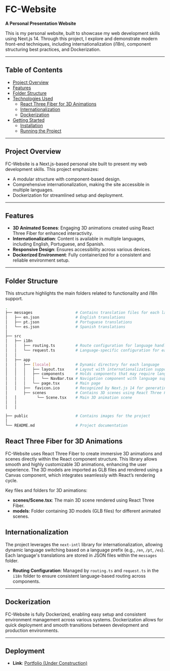 # FC-Website

**A Personal Presentation Website**

This is my personal website, built to showcase my web development skills using Next.js 14. Through this project, I explore and demonstrate modern front-end techniques, including internationalization (i18n), component structuring best practices, and Dockerization.

---

## Table of Contents
- [Project Overview](#project-overview)
- [Features](#features)
- [Folder Structure](#folder-structure)
- [Technologies Used](#technologies-used)
  - [React Three Fiber for 3D Animations](#react-three-fiber-for-3d-animations)
  - [Internationalization](#internationalization)
  - [Dockerization](#dockerization)
- [Getting Started](#getting-started)
  - [Installation](#installation)
  - [Running the Project](#running-the-project)

---

## Project Overview

FC-Website is a Next.js-based personal site built to present my web development skills. This project emphasizes:
- A modular structure with component-based design.
- Comprehensive internationalization, making the site accessible in multiple languages.
- Dockerization for streamlined setup and deployment.

---

## Features

- **3D Animated Scenes**: Engaging 3D animations created using React Three Fiber for enhanced interactivity.
- **Internationalization**: Content is available in multiple languages, including English, Portuguese, and Spanish.
- **Responsive Design**: Ensures accessibility across various devices.
- **Dockerized Environment**: Fully containerized for a consistent and reliable environment setup.

---

## Folder Structure

This structure highlights the main folders related to functionality and i18n support.
```bash
.
├── messages                   # Contains translation files for each language
│   ├── en.json                # English translations
│   ├── pt.json                # Portuguese translations
│   └── es.json                # Spanish translations
│
├── src
│   ├── i18n
│   │   ├── routing.ts         # Route configuration for language handling
│   │   └── request.ts         # Language-specific configuration for each request
│   │
│   ├── app
│   │   ├── [locale]           # Dynamic directory for each language
│   │   │   ├── layout.tsx     # Layout with internationalization support
│   │   │   ├── components     # Holds components that may require language translation
│   │   │   │   └── NavBar.tsx # Navigation component with language support
│   │   │   └── page.tsx       # Main page
│   │   ├──  favicon.ico       # Recognized by Next.js 14 for generating the site tab icon
│       ├── scenes             # Contains 3D scenes using React Three Fiber
│   │         └── Scene.tsx    # Main 3D animation scene
│   │      
│   │      

├── public                     # Contains images for the project
│
└── README.md                  # Project documentation
```

## React Three Fiber for 3D Animations

FC-Website uses React Three Fiber to create immersive 3D animations and scenes directly within the React component structure. This library allows smooth and highly customizable 3D animations, enhancing the user experience. The 3D models are imported as GLB files and rendered using a Canvas component, which integrates seamlessly with React’s rendering cycle.

Key files and folders for 3D animations:

- **scenes/Scene.tsx**: The main 3D scene rendered using React Three Fiber.
- **models**: Folder containing 3D models (GLB files) for different animated scenes.

## Internationalization

The project leverages the `next-intl` library for internationalization, allowing dynamic language switching based on a language prefix (e.g., `/en`, `/pt`, `/es`). Each language's translations are stored in JSON files within the `messages` folder.

- **Routing Configuration**: Managed by `routing.ts` and `request.ts` in the `i18n` folder to ensure consistent language-based routing across components.

---

## Dockerization

FC-Website is fully Dockerized, enabling easy setup and consistent environment management across various systems. Dockerization allows for quick deployment and smooth transitions between development and production environments.

---

## Deployment

- **Link**: [Portfolio (Under Construction)](https://own-website-eosin.vercel.app/)
